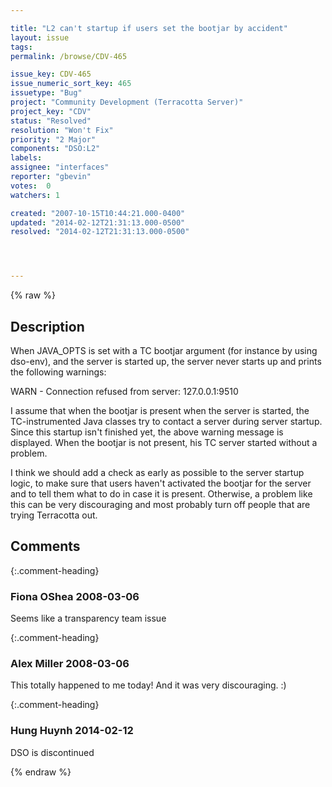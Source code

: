 ```yaml
---

title: "L2 can't startup if users set the bootjar by accident"
layout: issue
tags: 
permalink: /browse/CDV-465

issue_key: CDV-465
issue_numeric_sort_key: 465
issuetype: "Bug"
project: "Community Development (Terracotta Server)"
project_key: "CDV"
status: "Resolved"
resolution: "Won't Fix"
priority: "2 Major"
components: "DSO:L2"
labels: 
assignee: "interfaces"
reporter: "gbevin"
votes:  0
watchers: 1

created: "2007-10-15T10:44:21.000-0400"
updated: "2014-02-12T21:31:13.000-0500"
resolved: "2014-02-12T21:31:13.000-0500"




---
```


{% raw %}

## Description

<div markdown="1" class="description">

When JAVA\_OPTS is set with a TC bootjar argument (for instance by using dso-env), and the server is started up, the server never starts up and prints the following warnings:

WARN - Connection refused from server: 127.0.0.1:9510

I assume that when the bootjar is present when the server is started, the TC-instrumented Java classes try to contact a server during server startup. Since this startup isn't finished yet, the above warning message is displayed. When the bootjar is not present, his TC server started without a problem.

I think we should add a check as early as possible to the server startup logic, to make sure that users haven't activated the bootjar for the server and to tell them what to do in case it is present. Otherwise, a problem like this can be very discouraging and most probably turn off people that are trying Terracotta out.


</div>

## Comments


{:.comment-heading}
### **Fiona OShea** <span class="date">2008-03-06</span>

<div markdown="1" class="comment">

Seems like a transparency team issue

</div>


{:.comment-heading}
### **Alex Miller** <span class="date">2008-03-06</span>

<div markdown="1" class="comment">

This totally happened to me today!  And it was very discouraging. :)

</div>


{:.comment-heading}
### **Hung Huynh** <span class="date">2014-02-12</span>

<div markdown="1" class="comment">

DSO is discontinued

</div>



{% endraw %}
